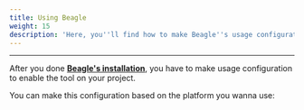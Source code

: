 ```yaml
---
title: Using Beagle
weight: 15
description: 'Here, you''ll find how to make Beagle''s usage configuration for your project.'
---
```


---

After you done [**Beagle's installation**](/get-started/installing-beagle/), you have to make usage configuration to enable the tool on your project. 

You can make this configuration based on the platform you wanna use:

